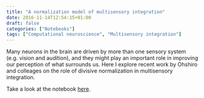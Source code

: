 ```yaml
---
title: "A normalization model of multisensory integration"
date: 2016-11-14T12:54:15+01:00
draft: false
categories: ["Notebooks"]
tags: ["Computational neuroscience", "Multisensory integration"]
---
```


Many neurons in the brain are driven by more than one sensory system (e.g. vision and audition), and they might play an important role in improving our perception of what surrounds us. Here I explore recent work by Ohshiro and colleages on the role of divisive normalization in multisensory integration.

Take a look at the notebook [here](https://nbviewer.org/github/nrgoncalves/notebooks/blob/master/multisensory-normalization.ipynb).
